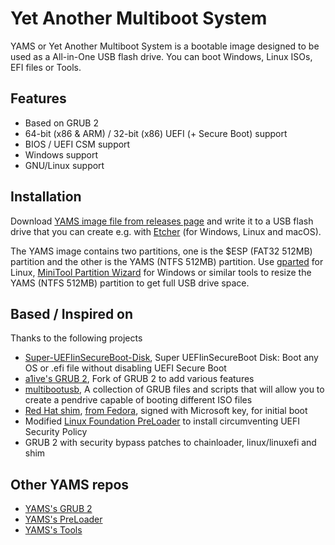 Yet Another Multiboot System
===========================

YAMS or Yet Another Multiboot System is a bootable image designed to be used as a All-in-One USB flash drive.
You can boot Windows, Linux ISOs, EFI files or Tools. 

## Features

 * Based on GRUB 2
 * 64-bit (x86 & ARM) / 32-bit (x86) UEFI (+ Secure Boot) support
 * BIOS / UEFI CSM support
 * Windows support
 * GNU/Linux support
 
## Installation

Download [YAMS image file from releases page](https://github.com/Sporesirius/YAMS/releases) and write it to a USB flash drive that you can create e.g. with [Etcher](https://www.balena.io/etcher/) (for Windows, Linux and macOS).

The YAMS image contains two partitions, one is the $ESP (FAT32 512MB) partition and the other is the YAMS (NTFS 512MB) partition.
Use [gparted](https://gparted.org/) for Linux, [MiniTool Partition Wizard](https://www.minitool.com/partition-manager/) for Windows or similar tools to resize the YAMS (NTFS 512MB) partition to get full USB drive space.

## Based / Inspired on
Thanks to the following projects
 * [Super-UEFIinSecureBoot-Disk](https://github.com/ValdikSS/Super-UEFIinSecureBoot-Disk), Super UEFIinSecureBoot Disk: Boot any OS or .efi file without disabling UEFI Secure Boot
 * [a1ive's GRUB 2](https://github.com/a1ive/grub), Fork of GRUB 2 to add various features
 * [multibootusb](https://github.com/aguslr/multibootusb), A collection of GRUB files and scripts that will allow you to create a pendrive capable of booting different ISO files
 * [Red Hat shim](https://github.com/rhboot/shim), [from Fedora](https://apps.fedoraproject.org/packages/shim-signed), signed with Microsoft key, for initial boot
 * Modified [Linux Foundation PreLoader](https://git.kernel.org/pub/scm/linux/kernel/git/jejb/efitools.git) to install circumventing UEFI Security Policy
 * GRUB 2 with security bypass patches to chainloader, linux/linuxefi and shim
 
 ## Other YAMS repos
 * [YAMS's GRUB 2](https://github.com/Sporesirius/grub2)
 * [YAMS's PreLoader](https://github.com/Sporesirius/PreLoader)
 * [YAMS's Tools](https://github.com/Sporesirius/YAMS-Tools)
